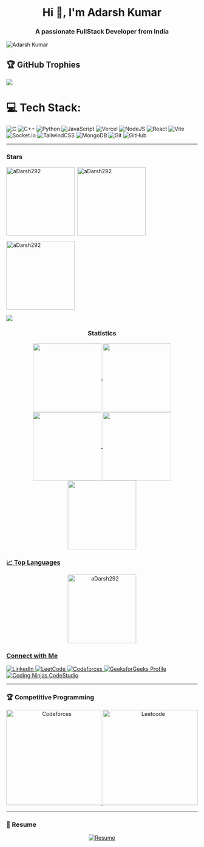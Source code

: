 <h1 align="center">Hi 👋, I'm Adarsh Kumar</h1>
<h3 align="center">A passionate FullStack Developer from India</h3>

<p align="left"> 
  <img src="https://komarev.com/ghpvc/?username=aDarsh292&label=Profile%20views&color=0e75b6&style=flat" alt="Adarsh Kumar" /> 
</p>

## 🏆 GitHub Trophies
![](https://github-profile-trophy.vercel.app/?username=aDarsh292&theme=default&no-frame=true&no-bg=false&margin-w=4)

# 💻 Tech Stack:
![C](https://img.shields.io/badge/c-%2300599C.svg?style=flat&logo=c&logoColor=white) 
![C++](https://img.shields.io/badge/c++-%2300599C.svg?style=flat&logo=c%2B%2B&logoColor=white) 
![Python](https://img.shields.io/badge/python-3670A0?style=flat&logo=python&logoColor=ffdd54) 
![JavaScript](https://img.shields.io/badge/javascript-%23323330.svg?style=flat&logo=javascript&logoColor=%23F7DF1E) 
![Vercel](https://img.shields.io/badge/vercel-%23000000.svg?style=flat&logo=vercel&logoColor=white) 
![NodeJS](https://img.shields.io/badge/node.js-6DA55F?style=flat&logo=node.js&logoColor=white) 
![React](https://img.shields.io/badge/react-%2320232a.svg?style=flat&logo=react&logoColor=%2361DAFB) 
![Vite](https://img.shields.io/badge/vite-%23646CFF.svg?style=flat&logo=vite&logoColor=white) 
![Socket.io](https://img.shields.io/badge/Socket.io-black?style=flat&logo=socket.io&badgeColor=010101) 
![TailwindCSS](https://img.shields.io/badge/tailwindcss-%2338B2AC.svg?style=flat&logo=tailwind-css&logoColor=white) 
![MongoDB](https://img.shields.io/badge/MongoDB-%234ea94b.svg?style=flat&logo=mongodb&logoColor=white)
![Git](https://img.shields.io/badge/git-%23F05033.svg?style=flat&logo=git&logoColor=white) 
![GitHub](https://img.shields.io/badge/github-%23121011.svg?style=flat&logo=github&logoColor=white)

---

<h3 align="left">Stars</h3>
<img align="left" height="180em" src="https://github-readme-stats.vercel.app/api/top-langs/?username=aDarsh292&layout=compact&theme=vision-friendly-dark&include_all_commits=true&count_private=true" alt="aDarsh292" />

<p>&nbsp;<img align="center" height="180em" src="https://github-readme-stats.vercel.app/api?username=aDarsh292&theme=calm_pink&hide_border=false&include_all_commits=true&count_private=true" alt="aDarsh292" /></p>

<p><img align="center" height="180em" src="https://github-readme-streak-stats.herokuapp.com/?user=aDarsh292&theme=vue-dark" alt="aDarsh292" /></p>

<img src="https://user-images.githubusercontent.com/73097560/115834477-dbab4500-a447-11eb-908a-139a6edaec5c.gif"><h3 align="center">Statistics</h3>
<div align="center">
<a href="https://github.com/aDarsh292">
<img align="center" src="http://github-profile-summary-cards.vercel.app/api/cards/stats?username=aDarsh292&theme=2077" height="180em" />
<img align="center" src="http://github-profile-summary-cards.vercel.app/api/cards/most-commit-language?username=aDarsh292&theme=2077" height="180em" />
<img align="center" src="http://github-profile-summary-cards.vercel.app/api/cards/repos-per-language?username=aDarsh292&theme=2077" height="180em" />
<img align="center" src="http://github-profile-summary-cards.vercel.app/api/cards/productive-time?username=aDarsh292&theme=2077" height="180em" />
<img align="center" src="http://github-profile-summary-cards.vercel.app/api/cards/profile-details?username=aDarsh292&theme=2077" height="180em" />
</div>

<h3 align="left">📈 Top Languages</h3>
<p align="center">
  <img height="180em" src="https://github-readme-stats.vercel.app/api/top-langs/?username=aDarsh292&layout=compact&theme=vision-friendly-dark&include_all_commits=true&count_private=true" alt="aDarsh292" />
</p>

<h3 align="left">Connect with Me</h3>
<p align="left">
  <a href="https://www.linkedin.com/in/adarshkumar292/" target="_blank">
    <img src="https://img.shields.io/badge/LinkedIn-%230077B5.svg?style=for-the-badge&logo=linkedin&logoColor=white" alt="LinkedIn">
  </a>
  <a href="https://leetcode.com/aDarsh292" target="_blank">
    <img src="https://img.shields.io/badge/LeetCode-%23FFA116.svg?style=for-the-badge&logo=leetcode&logoColor=white" alt="LeetCode">
  </a>
  <a href="https://codeforces.com/profile/aDarsh_292" target="_blank">
    <img src="https://codeforces-readme-stats.vercel.app/api/badge?username=aDarsh_292" alt="Codeforces">
  </a>
  <a href="https://www.geeksforgeeks.org/user/adarsh292/" target="_blank">
    <img src="https://img.shields.io/badge/GeeksforGeeks-%2300FF00.svg?style=for-the-badge&logo=geeksforgeeks&logoColor=white" alt="GeeksforGeeks Profile">
  </a>
  <a href="https://www.naukri.com/code360/profile/aDarsh_292" target="_blank">
    <img src="https://img.shields.io/badge/Coding%20Ninjas-%23FF6F00.svg?style=for-the-badge&logo=codingninjas&logoColor=white" alt="Coding Ninjas CodeStudio">
  </a>
</p>

---

<h3 align="left">🏆 Competitive Programming</h3>
<p align="center">
  <a href="https://codeforces.com/profile/aDarsh_292" target="_blank">
    <img src="https://codeforces-readme-stats.vercel.app/api/card?username=aDarsh_292" alt="Codeforces" height="250" />
  </a>
  <a href="https://leetcode.com/aDarsh292" target="_blank">
    <img src="https://leetcard.jacoblin.cool/aDarsh292?ext=contest" alt="Leetcode" height="250" />
  </a>
</p>

---

<h3 align="left">📄 Resume</h3>
<p align="center">
  <a href="https://drive.google.com/drive/folders/1sC8BP0gdJNtDem95cGn8Agvi-niJFe9J?usp=sharing" target="_blank">
    <img src="https://img.shields.io/badge/Resume-View%20Here-%230077B5?style=for-the-badge&logo=google-drive&logoColor=white" alt="Resume">
  </a>
</p>
